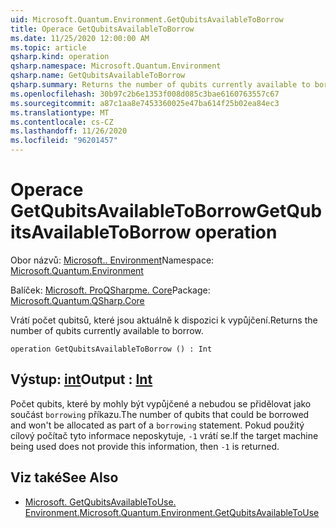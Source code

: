 ```yaml
---
uid: Microsoft.Quantum.Environment.GetQubitsAvailableToBorrow
title: Operace GetQubitsAvailableToBorrow
ms.date: 11/25/2020 12:00:00 AM
ms.topic: article
qsharp.kind: operation
qsharp.namespace: Microsoft.Quantum.Environment
qsharp.name: GetQubitsAvailableToBorrow
qsharp.summary: Returns the number of qubits currently available to borrow.
ms.openlocfilehash: 30b97c2b6e1353f008d085c3bae6160763557c67
ms.sourcegitcommit: a87c1aa8e7453360025e47ba614f25b02ea84ec3
ms.translationtype: MT
ms.contentlocale: cs-CZ
ms.lasthandoff: 11/26/2020
ms.locfileid: "96201457"
---
```

# <a name="getqubitsavailabletoborrow-operation"></a><span data-ttu-id="fc5c7-102">Operace GetQubitsAvailableToBorrow</span><span class="sxs-lookup"><span data-stu-id="fc5c7-102">GetQubitsAvailableToBorrow operation</span></span>

<span data-ttu-id="fc5c7-103">Obor názvů: [Microsoft.. Environment](xref:Microsoft.Quantum.Environment)</span><span class="sxs-lookup"><span data-stu-id="fc5c7-103">Namespace: [Microsoft.Quantum.Environment](xref:Microsoft.Quantum.Environment)</span></span>

<span data-ttu-id="fc5c7-104">Balíček: [Microsoft. ProQSharpme. Core](https://nuget.org/packages/Microsoft.Quantum.QSharp.Core)</span><span class="sxs-lookup"><span data-stu-id="fc5c7-104">Package: [Microsoft.Quantum.QSharp.Core](https://nuget.org/packages/Microsoft.Quantum.QSharp.Core)</span></span>


<span data-ttu-id="fc5c7-105">Vrátí počet qubitsů, které jsou aktuálně k dispozici k vypůjčení.</span><span class="sxs-lookup"><span data-stu-id="fc5c7-105">Returns the number of qubits currently available to borrow.</span></span>

```qsharp
operation GetQubitsAvailableToBorrow () : Int
```


## <a name="output--int"></a><span data-ttu-id="fc5c7-106">Výstup: [int](xref:microsoft.quantum.lang-ref.int)</span><span class="sxs-lookup"><span data-stu-id="fc5c7-106">Output : [Int](xref:microsoft.quantum.lang-ref.int)</span></span>

<span data-ttu-id="fc5c7-107">Počet qubits, které by mohly být vypůjčené a nebudou se přidělovat jako součást `borrowing` příkazu.</span><span class="sxs-lookup"><span data-stu-id="fc5c7-107">The number of qubits that could be borrowed and won't be allocated as part of a `borrowing` statement.</span></span>
<span data-ttu-id="fc5c7-108">Pokud použitý cílový počítač tyto informace neposkytuje, `-1` vrátí se.</span><span class="sxs-lookup"><span data-stu-id="fc5c7-108">If the target machine being used does not provide this information, then `-1` is returned.</span></span>

## <a name="see-also"></a><span data-ttu-id="fc5c7-109">Viz také</span><span class="sxs-lookup"><span data-stu-id="fc5c7-109">See Also</span></span>

- [<span data-ttu-id="fc5c7-110">Microsoft. GetQubitsAvailableToUse. Environment.</span><span class="sxs-lookup"><span data-stu-id="fc5c7-110">Microsoft.Quantum.Environment.GetQubitsAvailableToUse</span></span>](xref:Microsoft.Quantum.Environment.GetQubitsAvailableToUse)